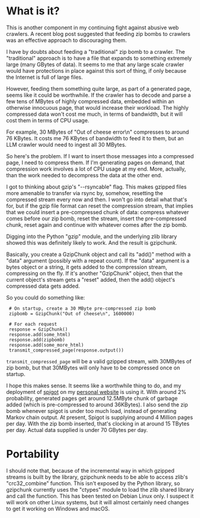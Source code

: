 # What is it?

This is another component in my continuing fight against abusive web
crawlers. A recent blog post suggested that feeding zip bombs to 
crawlers was an effective approach to discouraging them.

I have by doubts about feeding a "traditional" zip bomb to a crawler.
The "traditional" approach is to have a file that expands to something
extremely large (many GBytes of data). It seems to me that any large 
scale crawler would have protections in place against this sort of 
thing, if only because the Internet is full of large files.

However, feeding them something quite large, as part of a generated page,
seems like it could be worthwhile. If the crawler has to decode and
parse a few tens of MBytes of highly compressed data, embedded within 
an otherwise innocuous page, that would increase their workload. The 
highly compressed data won't cost me much, in terms of bandwidth, but
it will cost them in terms of CPU usage.

For example, 30 MBytes of "Out of cheese error\n" compresses to around
76 KBytes. It costs me 76 KBytes of bandwidth to feed it to them, but 
an LLM crawler would need to ingest all 30 MBytes.

So here's the problem. If I want to insert those messages into a compressed
page, I need to compress them. If I'm generating pages on demand, that
compression work involves a lot of CPU usage at my end. More, actually, than
the work needed to decompress the data at the other end.

I got to thinking about gzip's "--rsyncable" flag. This makes gzipped files
more amenable to transfer via rsync by, somehow, resetting the compressed
stream every now and then. I won't go into detail what that's for, but if
the gzip file format can reset the compression stream, that implies that 
we could insert a pre-compressed chunk of data: compress whatever comes 
before our zip bomb, reset the stream, insert the pre-compressed chunk,
reset again and continue with whatever comes after the zip bomb.

Digging into the Python "gzip" module, and the underlying zlib library
showed this was definitely likely to work. And the result is gzipchunk.

Basically, you create a GzipChunk object and call its "add()" method
with a "data" argument (possibly with a repeat count). If the "data" 
argument is a bytes object or a string, it gets added to the compression
stream, compressing on the fly. If it's another "GzipChunk" object, then
that the current object's stream gets a "reset" added, then the add()
object's compressed data gets added.

So you could do something like:

     # On startup, create a 30 MByte pre-compressed zip bomb
     zipbomb = GzipChunk("Out of cheese\n", 1600000)
     
     # For each request
     response = GzipChunk()
     response.add(some_html)
     response.add(zipbomb)
     response.add(some_more_html)
     transmit_compressed_page(response.output())

```transmit_compressed_page``` will be a valid gzipped stream, with 
30MBytes of zip bomb, but that 30MBytes will only have to be compressed
once on startup.

I hope this makes sense. It seems like a worthwhile thing to do,
and my deployment of [spigot](https://github.com/gw1urf/spigot/) on
my [personal website](https://www.ty-penguin.org.uk/~auj/spigot/)
is using it. With around 2% probability, generated pages get around
12.5MByte chunk of garbage added (which is pre-compressed to around
36KBytes). I also send the zip bomb whenever spigot is under too 
much load, instead of generating Markov chain output. At present,
Spigot is supplying around 4 Million pages per day. With the zip
bomb inserted, that's clocking in at around 15 TBytes per day. Actual
data supplied is under 70 GBytes per day.

# Portability

I should note that, because of the incremental way in which gzipped
streams is built by the library, gzipchunk needs to be able to access
zlib's "crc32_combine" function. This isn't exposed by the Python
library, so gzipchunk currently uses the "ctypes" module to load the
zlib shared library and call the function. This has been tested on
Debian Linux only. I suspect it will work on other Linux systems, 
but it will almost certainly need changes to get it working on Windows
and macOS.
